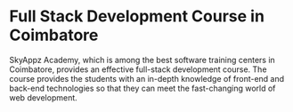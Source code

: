 # Full Stack Development Course in Coimbatore
SkyAppz Academy, which is among the best software training centers in Coimbatore, provides an effective full-stack development course. The course provides the students with an in-depth knowledge of front-end and back-end technologies so that they can meet the fast-changing world of web development.
